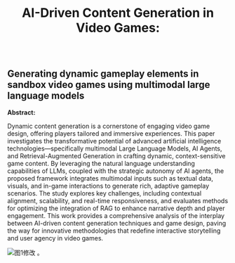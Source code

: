 <div align="center">

<font size=4>   </font>
    <h1>AI-Driven Content Generation in Video Games:
   </h1>
</div>
<br>

## Generating dynamic gameplay elements in sandbox video games using multimodal large language models

**Abstract:**

Dynamic content generation is a cornerstone of engaging video game design, offering players tailored and immersive experiences. This paper investigates the transformative potential of advanced artificial intelligence technologies—specifically multimodal Large Language Models, AI Agents, and Retrieval-Augmented Generation in crafting dynamic, context-sensitive game content. By leveraging the natural language understanding capabilities of LLMs, coupled with the strategic autonomy of AI agents, the proposed framework integrates multimodal inputs such as textual data, visuals, and in-game interactions to generate rich, adaptive gameplay scenarios. The study explores key challenges, including contextual alignment, scalability, and real-time responsiveness, and evaluates methods for optimizing the integration of RAG to enhance narrative depth and player engagement. This work provides a comprehensive analysis of the interplay between AI-driven content generation techniques and game design, paving the way for innovative methodologies that redefine interactive storytelling and user agency in video games.


![图1修改 。](https://github.com/user-attachments/assets/11a152d7-1341-46f0-95ea-dc9ec249cd5e)
